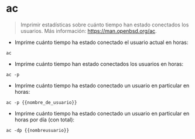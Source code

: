 # ac

> Imprimir estadísticas sobre cuánto tiempo han estado conectados los usuarios.
> Más información: <https://man.openbsd.org/ac>.

- Imprime cuánto tiempo ha estado conectado el usuario actual en horas:

`ac`

- Imprime cuánto tiempo han estado conectados los usuarios en horas:

`ac -p`

- Imprime cuánto tiempo ha estado conectado un usuario en particular en horas:

`ac -p {{nombre_de_usuario}}`

- Imprime cuánto tiempo ha estado conectado un usuario en particular en horas por día (con total):

`ac -dp {{nombreusuario}}`
